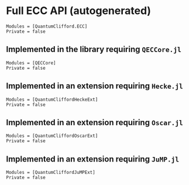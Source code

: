 # Full ECC API (autogenerated)

```@autodocs
Modules = [QuantumClifford.ECC]
Private = false
```

## Implemented in the library requiring `QECCore.jl`

```@autodocs
Modules = [QECCore]
Private = false
```

## Implemented in an extension requiring `Hecke.jl`

```@autodocs
Modules = [QuantumCliffordHeckeExt]
Private = false
```

## Implemented in an extension requiring `Oscar.jl`

```@autodocs
Modules = [QuantumCliffordOscarExt]
Private = false
```

## Implemented in an extension requiring `JuMP.jl`

```@autodocs
Modules = [QuantumCliffordJuMPExt]
Private = false
```